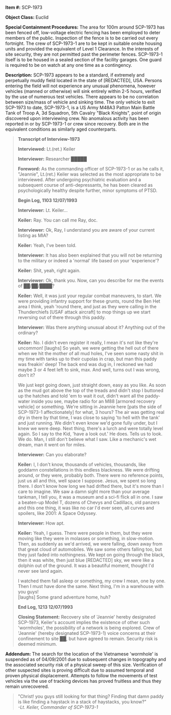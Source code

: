 **Item #:** SCP-1973

**Object Class:** Euclid

**Special Containment Procedures:** The area for 100m around SCP-1973 has been fenced off, low-voltage electric fencing has been employed to deter members of the public. Inspection of the fence is to be carried out every fortnight. The crew of SCP-1973-1 are to be kept in suitable onsite housing units and provided the equivalent of Level 1 Clearance. In the interests of site security, they are not permitted past the perimeter fences. SCP-1973-1 itself is to be housed in a sealed section of the facility garages. One guard is required to be on watch at any one time as a contingency.

**Description:** SCP-1973 appears to be a standard, if extremely and perpetually muddy field located in the state of \[REDACTED\], USA. Persons entering the field will not experience any unusual phenomena, however vehicles (manned or otherwise) will sink entirely within 2-5 hours, verified by the use of numerous test vehicles. There appears to be no correlation between size/mass of vehicle and sinking time. The only vehicle to exit SCP-1973 to date, SCP-1973-1, is a US Army M48A3 Patton Main Battle Tank of Troop A, 3d Squadron, 5th Cavalry "Black Knights", point of origin discovered upon interviewing crew. No anomalous activity has been reported in or by SCP-1973-1 or crew since recovery. Both are in the equivalent conditions as similarly aged counterparts.

> **Transcript of Interview-1973**
> 
> **Interviewed:** Lt.(ret.) Keiler
> 
> **Interviewer:** Researcher █████
> 
> **Foreword:** As the commanding officer of SCP-1973-1 or as he calls it, "Jeannie", Lt.(ret.) Keiler was selected as the most appropriate to be interviewed. After undergoing psychiatric evaluation and a subsequent course of anti-depressants, he has been cleared as psychologically healthy despite further, minor symptoms of PTSD.
> 
> **Begin Log, 1103 12/07/1993**
> 
> **Interviewer:** Lt. Keiler…
> 
> **Keiler:** Ray. You can call me Ray, doc.
> 
> **Interviewer:** Ok, Ray, I understand you are aware of your current listing as MIA?
> 
> **Keiler:** Yeah, I've been told.
> 
> **Interviewer:** It has also been explained that you will not be returning to the military or indeed a 'normal' life based on your 'experience'?
> 
> **Keiler:** Shit, yeah, right again.
> 
> **Interviewer:** Ok, thank you. Now, can you describe for me the events of ██/██/████?
> 
> **Keiler:** Well, it was just your regular combat maneuvers, to start. We were providing infantry support for these grunts, round the Ben Het area I think, yeah 'round there, and just as they were calling in the Thunderchiefs \[USAF attack aircraft\] to mop things up we start reversing out of there through this paddy.
> 
> **Interviewer:** Was there anything unusual about it? Anything out of the ordinary?
> 
> **Keiler:** No. I didn't even register it really, I mean it's not like they're uncommon! \[laughs\] So yeah, we were getting the hell out of there when we hit the mother of all mud holes, I've seen some nasty shit in my time with tanks up to their cupolas in crap, but man this paddy was freakin' deep! The back end was dug in, I reckoned we had maybe 3 or 4 feet left to sink, max. And well, turns out I was wrong, don't it?
> 
> We just kept going down, just straight down, easy as you like. As soon as the mud got above the top of the treads and didn't stop I buttoned up the hatches and told 'em to wait it out, didn't want all the paddy-water inside you see, maybe radio for an M88 \[armored recovery vehicle\] or something. We're sitting in Jeannie here \[pats the side of SCP-1973-1 affectionately\] for what, 3 hours? The air was getting real dry in there by that time, I was close to saying 'to hell with the tank' and just running. We didn't even know we'd gone fully under, but I knew we were deep. Next thing, there's a lurch and were totally level again. So I say to the Kid, 'have a look out.' He does. Tells us to look. We do. Man, I still don't believe what I saw. Like a mechanic's wet dream, man it went on for miles.
> 
> **Interviewer:** Can you elaborate?
> 
> **Keiler:** I, I don't know, thousands of vehicles, thousands, like goddamn constellations in this endless blackness. We were drifting around, or they were, probably both. There were no reference points, just us all and this, well space I suppose. Jesus, we spent so long there. I don't know how long we had drifted there, but it's more than I care to imagine. We saw a damn sight more than your average tankman, I tell you, it was a museum and a sci-fi flick all in one. I saw a beaten-up Model T, dozens of Chevys and Cadillacs, old panzers and this one thing, it was like no car I'd ever seen, all curves and spoilers, like 2001: A Space Odyssey.
> 
> **Interviewer:** How apt.
> 
> **Keiler:** Yeah, I guess. There were people in them, but they were moving like they were in molasses or something, in slow-motion. Then, as suddenly as we'd arrived, we were falling, down away from that great cloud of automobiles. We saw some others falling too, but they just faded into nothingness. We kept on going through the black, then it was white, then just blue \[REDACTED\] sky, we were like a dolphin out of the ground. It was a beautiful moment, thought I'd never see land again.  
> 
> I watched them fall asleep or something, my crew I mean, one by one. Then I must have done the same. Next thing, I'm in a warehouse with you guys!  
> \[laughs\] Some grand adventure home, huh?
> 
> **End Log, 1213 12/07/1993**
> 
> **Closing Statement:** Recovery site of 'Jeannie' hereby designated SCP-1973, Keiler's account implies the existence of other such 'wormholes', the possibility of a network is being explored. Crew of 'Jeannie' (hereby designated SCP-1973-1) voice concerns at their confinement to site ██, but have agreed to remain. Security risk is deemed minimum.

**Addendum:** The search for the location of the Vietnamese 'wormhole' is suspended as of 04/09/2001 due to subsequent changes in topography and the associated security risk of a physical sweep of this size. Verification of other suspected sites is proving difficult due to assumed temporal and proven physical displacement. Attempts to follow the movements of test vehicles via the use of tracking devices has proved fruitless and thus they remain unrecovered.

> "Christ! you guys still looking for that thing? Finding that damn paddy is like finding a haystack in a stack of haystacks, you know?"  
> _\-Lt. Keiler, Commander of SCP-1973-1_